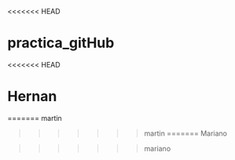 <<<<<<< HEAD
# practica_gitHub
<<<<<<< HEAD
# Hernan
=======
martin
>>>>>>> martin
=======
Mariano


>>>>>>> mariano

